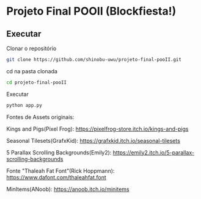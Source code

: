 # Projeto Final POOII (Blockfiesta!)

## Executar
Clonar o repositório

```sh
git clone https://github.com/shinobu-uwu/projeto-final-pooII.git
```
cd na pasta clonada

``` sh
cd projeto-final-pooII
```
Executar

``` sh
python app.py
```

Fontes de Assets originais:

Kings and Pigs(Pixel Frog):
https://pixelfrog-store.itch.io/kings-and-pigs

Seasonal Tilesets(GrafxKid):
https://grafxkid.itch.io/seasonal-tilesets

5 Parallax Scrolling Backgrounds(Emily2):
https://emily2.itch.io/5-parallax-scrolling-backgrounds

Fonte "Thaleah Fat Font"(Rick Hoppmann):
https://www.dafont.com/thaleahfat.font

MinItems(ANoob):
https://anoob.itch.io/minitems
